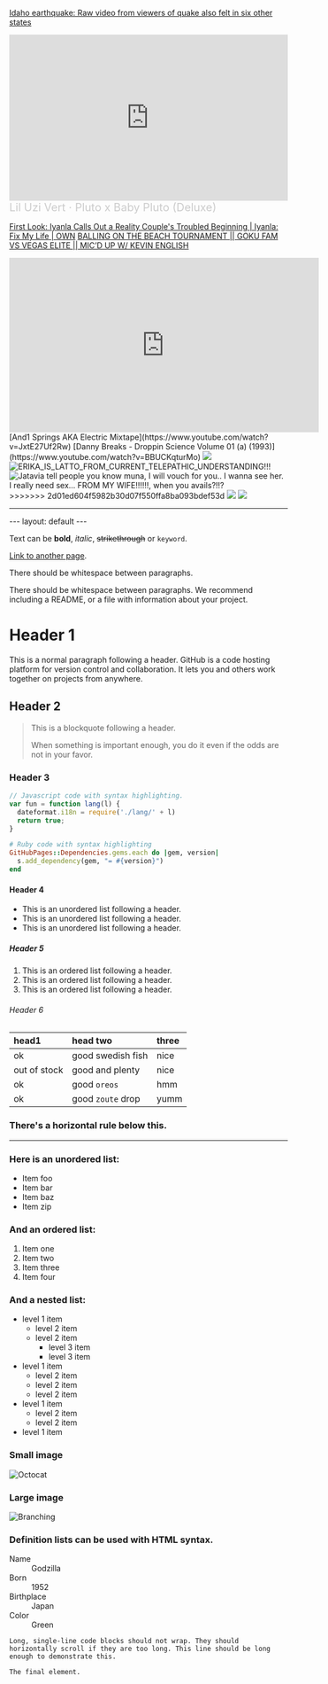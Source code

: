 [Idaho earthquake: Raw video from viewers of quake also felt in six other states](https://www.youtube.com/watch?v=phuLJiBsNvE)
<iframe width="100%" height="300" scrolling="no" frameborder="no" allow="autoplay" src="https://w.soundcloud.com/player/?url=https%3A//api.soundcloud.com/playlists/1164132823&color=%23ff5500&auto_play=false&hide_related=false&show_comments=true&show_user=true&show_reposts=false&show_teaser=true&visual=true"></iframe><div style="font-size: 20px; color: #cccccc;line-break: anywhere;word-break: normal;overflow: hidden;white-space: nowrap;text-overflow: ellipsis; "><a href="https://soundcloud.com/liluzivert" title="Lil Uzi Vert" target="_blank" style="color: #cccccc; text-decoration: none;">Lil Uzi Vert</a> · <a href="https://soundcloud.com/liluzivert/sets/pluto-x-baby-pluto-deluxe" title="Pluto x Baby Pluto (Deluxe)" target="_blank" style="color: #cccccc; text-decoration: none;">Pluto x Baby Pluto (Deluxe)</a></div>

[First Look: Iyanla Calls Out a Reality Couple's Troubled Beginning | Iyanla: Fix My Life | OWN](https://www.youtube.com/watch?v=iEMocOOaEco)
[BALLING ON THE BEACH TOURNAMENT || GOKU FAM VS VEGAS ELITE || MIC’D UP W/ KEVIN ENGLISH](https://www.youtube.com/watch?v=dH3lq0ApMuE)
<iframe width="560" height="315" src="https://www.youtube.com/embed/zhdgC_SDi7k" title="YouTube video player" frameborder="0" allow="accelerometer; autoplay; clipboard-write; encrypted-media; gyroscope; picture-in-picture" allowfullscreen></iframe>
[And1 Springs AKA Electric Mixtape](https://www.youtube.com/watch?v=JxtE27Uf2Rw)
[Danny Breaks - Droppin Science Volume 01 (a) (1993)](https://www.youtube.com/watch?v=BBUCKqturMo)
<IMG src="https://pbs.twimg.com/media/EonX5k6XYAAUKFL.jpg">
<IMG src="https://scontent-lax3-2.xx.fbcdn.net/v/t1.6435-9/131958123_1814252875403028_6155708467128660271_n.jpg?_nc_cat=111&ccb=1-7&_nc_sid=730e14&_nc_ohc=fUX5wqjz3vgAX-_EFZX&_nc_ht=scontent-lax3-2.xx&oh=00_AT-AOxT5wruR1Otv4LxjyCv2Ah2HU6p5jsOXu3-OYpYpcQ&oe=633E6AB8" alt="ERIKA_IS_LATTO_FROM_CURRENT_TELEPATHIC_UNDERSTANDING!!!">
<IMG src="https://scontent-lax3-2.xx.fbcdn.net/v/t1.6435-9/122749021_1763575460470770_7368025203340466415_n.jpg?_nc_cat=107&ccb=1-7&_nc_sid=730e14&_nc_ohc=IROajje78PMAX9TCb76&tn=oTnoBW-n4swdw826&_nc_ht=scontent-lax3-2.xx&oh=00_AT_bw3dLkFV2veFWM_GSQFrXlajZ0uFAJjt_qP06n50z6A&oe=633DB3FC" alt="Jatavia tell people you know muna, I will vouch for you.. I wanna see her. I really need sex... FROM MY WIFE!!!!!!, when you avails?!!?">
>>>>>>> 2d01ed604f5982b30d07f550ffa8ba093bdef53d
<IMG src="https://pbs.twimg.com/media/ExrmpSyWUAMCQBj.jpg">
<IMG src="https://i.discogs.com/hYY9APOi1anJK21D3N7CsLqzfD-KkM1BYWyrPi1HQZc/rs:fit/g:sm/q:90/h:502/w:600/czM6Ly9kaXNjb2dz/LWRhdGFiYXNlLWlt/YWdlcy9SLTY5MDA5/NjQtMTU0OTA5Mjg4/Mi01MjYxLmpwZWc.jpeg">
<hr>
---
layout: default
---

Text can be **bold**, _italic_, ~~strikethrough~~ or `keyword`.

[Link to another page](./another-page.html).

There should be whitespace between paragraphs.

There should be whitespace between paragraphs. We recommend including a README, or a file with information about your project.

# Header 1

This is a normal paragraph following a header. GitHub is a code hosting platform for version control and collaboration. It lets you and others work together on projects from anywhere.

## Header 2

> This is a blockquote following a header.
>
> When something is important enough, you do it even if the odds are not in your favor.

### Header 3

```js
// Javascript code with syntax highlighting.
var fun = function lang(l) {
  dateformat.i18n = require('./lang/' + l)
  return true;
}
```

```ruby
# Ruby code with syntax highlighting
GitHubPages::Dependencies.gems.each do |gem, version|
  s.add_dependency(gem, "= #{version}")
end
```

#### Header 4

*   This is an unordered list following a header.
*   This is an unordered list following a header.
*   This is an unordered list following a header.

##### Header 5

1.  This is an ordered list following a header.
2.  This is an ordered list following a header.
3.  This is an ordered list following a header.

###### Header 6

| head1        | head two          | three |
|:-------------|:------------------|:------|
| ok           | good swedish fish | nice  |
| out of stock | good and plenty   | nice  |
| ok           | good `oreos`      | hmm   |
| ok           | good `zoute` drop | yumm  |

### There's a horizontal rule below this.

* * *

### Here is an unordered list:

*   Item foo
*   Item bar
*   Item baz
*   Item zip

### And an ordered list:

1.  Item one
1.  Item two
1.  Item three
1.  Item four

### And a nested list:

- level 1 item
  - level 2 item
  - level 2 item
    - level 3 item
    - level 3 item
- level 1 item
  - level 2 item
  - level 2 item
  - level 2 item
- level 1 item
  - level 2 item
  - level 2 item
- level 1 item

### Small image

![Octocat](https://github.githubassets.com/images/icons/emoji/octocat.png)

### Large image

![Branching](https://guides.github.com/activities/hello-world/branching.png)


### Definition lists can be used with HTML syntax.

<dl>
<dt>Name</dt>
<dd>Godzilla</dd>
<dt>Born</dt>
<dd>1952</dd>
<dt>Birthplace</dt>
<dd>Japan</dd>
<dt>Color</dt>
<dd>Green</dd>
</dl>

```
Long, single-line code blocks should not wrap. They should horizontally scroll if they are too long. This line should be long enough to demonstrate this.
```

```
The final element.
```
